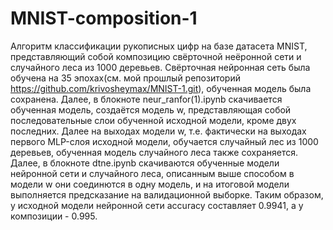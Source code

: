 # MNIST-composition-1

Алгоритм классификации рукописных цифр на базе датасета MNIST, представляющий собой композицию свёрточной неёронной сети и случайного леса из 1000 деревьев. Свёрточная нейронная сеть была обучена на 35 эпохах(см. мой прошлый репозиторий https://github.com/krivosheymax/MNIST-1.git), обученная модель была сохранена. Далее, в блокноте neur_ranfor(1).ipynb скачивается обученная модель, создаётся модель w, представляющая собой последовательные слои обученной исходной модели, кроме двух последних. Далее на выходах модели w, т.е. фактически на выходах первого MLP-слоя исходной модели, обучается случайный лес из 1000 деревьев, обученная модель случайного леса также сохраняется. Далее, в блокноте dtne.ipynb скачиваются обученные модели нейронной сети и случайного леса, описанным выше способом в модели w они соединются в одну модель, и на итоговой модели выполняется предсказание на валидационной выборке. Таким образом, у исходной модели нейронной сети accuracy составляет 0.9941, а у композиции - 0.995.
